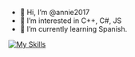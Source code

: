 - 👋 Hi, I’m @annie2017
- 👀 I’m interested in C++, C#, JS
- 🌱 I’m currently learning Spanish.

[![My Skills](https://skillicons.dev/icons?i=js,c,htmlm)](https://skillicons.dev)
